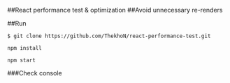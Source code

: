 ##React performance test & optimization
##Avoid unnecessary re-renders

##Run

```
$ git clone https://github.com/ThekhoN/react-performance-test.git
```

```
npm install
```

```
npm start
```

###Check console

